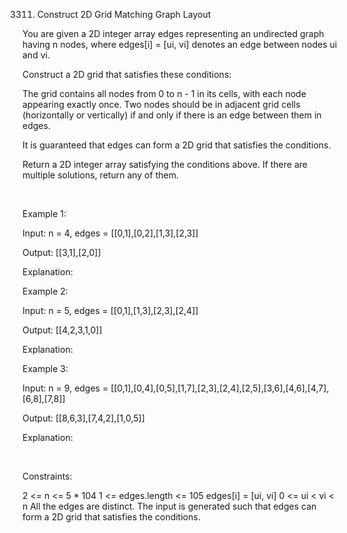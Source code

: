 3311. Construct 2D Grid Matching Graph Layout

You are given a 2D integer array edges representing an undirected graph having n nodes, where edges[i] = [ui, vi] denotes an edge between nodes ui and vi.

Construct a 2D grid that satisfies these conditions:

The grid contains all nodes from 0 to n - 1 in its cells, with each node appearing exactly once.
Two nodes should be in adjacent grid cells (horizontally or vertically) if and only if there is an edge between them in edges.

It is guaranteed that edges can form a 2D grid that satisfies the conditions.

Return a 2D integer array satisfying the conditions above. If there are multiple solutions, return any of them.

 

Example 1:

Input: n = 4, edges = [[0,1],[0,2],[1,3],[2,3]]

Output: [[3,1],[2,0]]

Explanation:

Example 2:

Input: n = 5, edges = [[0,1],[1,3],[2,3],[2,4]]

Output: [[4,2,3,1,0]]

Explanation:

Example 3:

Input: n = 9, edges = [[0,1],[0,4],[0,5],[1,7],[2,3],[2,4],[2,5],[3,6],[4,6],[4,7],[6,8],[7,8]]

Output: [[8,6,3],[7,4,2],[1,0,5]]

Explanation:

 

Constraints:

2 <= n <= 5 * 104
1 <= edges.length <= 105
edges[i] = [ui, vi]
0 <= ui < vi < n
All the edges are distinct.
The input is generated such that edges can form a 2D grid that satisfies the conditions.